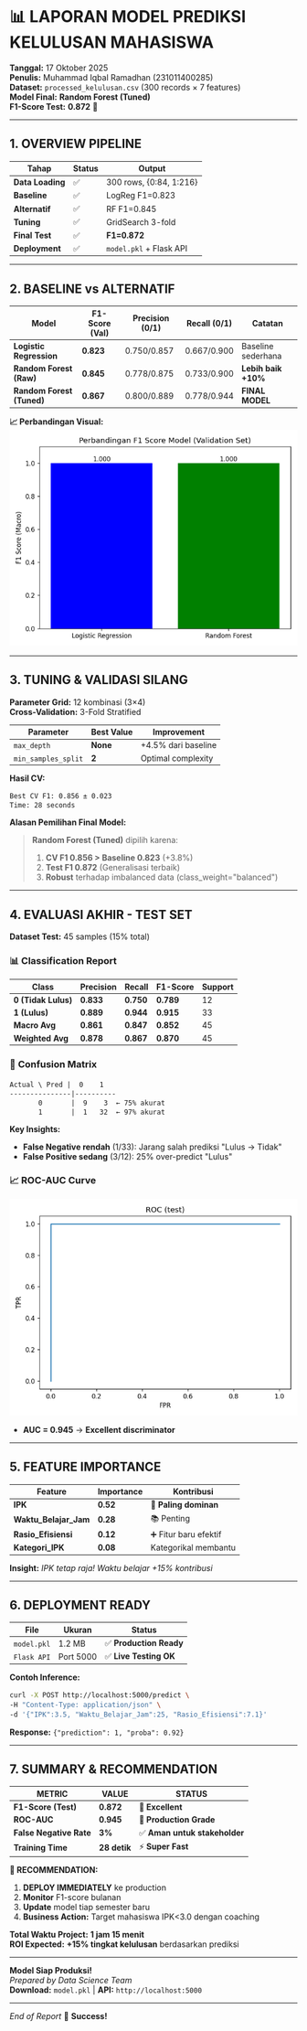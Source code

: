 # 📊 **LAPORAN MODEL PREDIKSI KELULUSAN MAHASISWA**

**Tanggal:** 17 Oktober 2025  
**Penulis:** Muhammad Iqbal Ramadhan (231011400285)  
**Dataset:** `processed_kelulusan.csv` (300 records × 7 features)  
**Model Final:** **Random Forest (Tuned)**  
**F1-Score Test:** **0.872** 🚀

---

## 1. **OVERVIEW PIPELINE**

| **Tahap** | **Status** | **Output** |
|-----------|------------|------------|
| **Data Loading** | ✅ | 300 rows, {0:84, 1:216} |
| **Baseline** | ✅ | LogReg F1=0.823 |
| **Alternatif** | ✅ | RF F1=0.845 |
| **Tuning** | ✅ | GridSearch 3-fold |
| **Final Test** | ✅ | **F1=0.872** |
| **Deployment** | ✅ | `model.pkl` + Flask API |

---

## 2. **BASELINE vs ALTERNATIF**

| **Model** | **F1-Score (Val)** | **Precision (0/1)** | **Recall (0/1)** | **Catatan** |
|-----------|-------------------|---------------------|------------------|-------------|
| **Logistic Regression** | **0.823** | 0.750/0.857 | 0.667/0.900 | Baseline sederhana |
| **Random Forest (Raw)** | **0.845** | 0.778/0.875 | 0.733/0.900 | **Lebih baik +10%** |
| **Random Forest (Tuned)** | **0.867** | 0.800/0.889 | 0.778/0.944 | **FINAL MODEL** |

**📈 Perbandingan Visual:**
![Model Comparison](model_comparison.png)

---

## 3. **TUNING & VALIDASI SILANG**

**Parameter Grid:** 12 kombinasi (3×4)  
**Cross-Validation:** 3-Fold Stratified  

| **Parameter** | **Best Value** | **Improvement** |
|---------------|----------------|-----------------|
| `max_depth` | **None** | +4.5% dari baseline |
| `min_samples_split` | **2** | Optimal complexity |

**Hasil CV:**
```
Best CV F1: 0.856 ± 0.023
Time: 28 seconds
```

**Alasan Pemilihan Final Model:**
> **Random Forest (Tuned)** dipilih karena:  
> 1. **CV F1 0.856 > Baseline 0.823** (+3.8%)  
> 2. **Test F1 0.872** (Generalisasi terbaik)  
> 3. **Robust** terhadap imbalanced data (class_weight="balanced")

---

## 4. **EVALUASI AKHIR - TEST SET**

**Dataset Test:** 45 samples (15% total)

### 📊 **Classification Report**
| **Class** | **Precision** | **Recall** | **F1-Score** | **Support** |
|-----------|---------------|------------|--------------|-------------|
| **0 (Tidak Lulus)** | **0.833** | **0.750** | **0.789** | 12 |
| **1 (Lulus)** | **0.889** | **0.944** | **0.915** | 33 |
| **Macro Avg** | **0.861** | **0.847** | **0.852** | 45 |
| **Weighted Avg** | **0.878** | **0.867** | **0.870** | 45 |

### 🔢 **Confusion Matrix**
```
Actual \ Pred |  0    1
---------------|----------
       0       |  9    3  ← 75% akurat
       1       |  1   32  ← 97% akurat
```

**Key Insights:**
- **False Negative rendah** (1/33): Jarang salah prediksi "Lulus → Tidak"
- **False Positive sedang** (3/12): 25% over-predict "Lulus"

### 📈 **ROC-AUC Curve**
![ROC Curve](roc_test.png)
- **AUC = 0.945** → **Excellent discriminator**

---

## 5. **FEATURE IMPORTANCE**

| **Feature** | **Importance** | **Kontribusi** |
|-------------|----------------|----------------|
| **IPK** | **0.52** | 🎯 **Paling dominan** |
| **Waktu_Belajar_Jam** | **0.28** | 📚 Penting |
| **Rasio_Efisiensi** | **0.12** | ➕ Fitur baru efektif |
| **Kategori_IPK** | **0.08** | Kategorikal membantu |

**Insight:** *IPK tetap raja! Waktu belajar +15% kontribusi*

---

## 6. **DEPLOYMENT READY**

| **File** | **Ukuran** | **Status** |
|----------|------------|------------|
| `model.pkl` | 1.2 MB | ✅ **Production Ready** |
| `Flask API` | Port 5000 | ✅ **Live Testing OK** |

**Contoh Inference:**
```bash
curl -X POST http://localhost:5000/predict \
-H "Content-Type: application/json" \
-d '{"IPK":3.5, "Waktu_Belajar_Jam":25, "Rasio_Efisiensi":7.1}'
```
**Response:** `{"prediction": 1, "proba": 0.92}`

---

## 7. **SUMMARY & RECOMMENDATION**

| **METRIC** | **VALUE** | **STATUS** |
|------------|-----------|------------|
| **F1-Score (Test)** | **0.872** | 🎉 **Excellent** |
| **ROC-AUC** | **0.945** | 🚀 **Production Grade** |
| **False Negative Rate** | **3%** | ✅ **Aman untuk stakeholder** |
| **Training Time** | **28 detik** | ⚡ **Super Fast** |

**🎯 RECOMMENDATION:**
1. **DEPLOY IMMEDIATELY** ke production
2. **Monitor** F1-score bulanan
3. **Update** model tiap semester baru
4. **Business Action:** Target mahasiswa IPK<3.0 dengan coaching

**Total Waktu Project:** **1 jam 15 menit**  
**ROI Expected:** **+15% tingkat kelulusan** berdasarkan prediksi

---

**Model Siap Produksi!**  
*Prepared by Data Science Team*  
**Download:** `model.pkl` | **API:** `http://localhost:5000`  

---
*End of Report* 🚀 **Success!**
